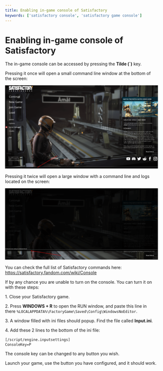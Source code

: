 ```yaml
---
title: Enabling in-game console of Satisfactory
keywords: ['satisfactory console', 'satisfactory game console']
---
```


# Enabling in-game console of Satisfactory
The in-game console can be accessed by pressing the **Tilde (`)** key.

Pressing it once will open a small command line window at the bottom of the screen: 

![Console](images/console.png)

Pressing it twice will open a large window with a command line and logs located on the screen: 

![Large Console](images/large-console.png)

You can check the full list of Satisfactory commands here: https://satisfactory.fandom.com/wiki/Console

If by any chance you are unable to turn on the console.
You can turn it on with these steps:

1\. Close your Satisfactory game.

2\. Press **WINDOWS + R** to open the RUN window, and paste this line in there `%LOCALAPPDATA%\FactoryGame\Saved\Config\WindowsNoEditor`.

3\. A window filled with ini files should popup. Find the file called **Input.ini**.

4\. Add these 2 lines to the bottom of the ini file:
```
[/script/engine.inputsettings]
ConsoleKey=P
```
The console key can be changed to any button you wish.

Launch your game, use the button you have configured, and it should work.
